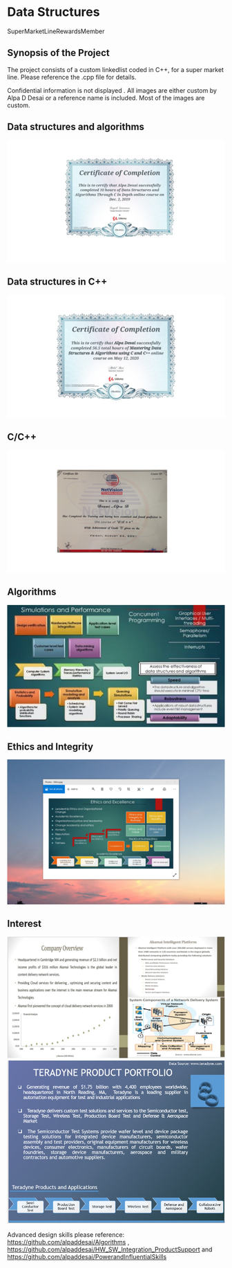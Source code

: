# Data Structures
SuperMarketLineRewardsMember

## Synopsis of the Project

The project consists of a custom linkedlist coded in C++, for a super market line. Please reference the .cpp file for details.

Confidential information is not displayed . All images are either custom by Alpa D Desai or a reference name is included. Most of the images are custom. 

## Data structures and algorithms
![image](DataStructuresC.jpg)

## Data structures in C++
![image](DataStructuresAlgorithmsCertificate.jpg)

## C/C++
![image](C_Cplusplus.jpg)

## Algorithms
![image](SimulationsPerformanceMetrics.jpg)

## Ethics and Integrity
![image](EthicsandExcellence.png)

## Interest 
![image](image1.jpg)
![image](image_1.png)

Advanced design skills please reference: https://github.com/alpaddesai/Algorithms , https://github.com/alpaddesai/HW_SW_Integration_ProductSupport and https://github.com/alpaddesai/PowerandInfluentialSkills
